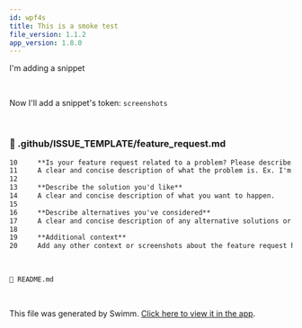 ```yaml
---
id: wpf4s
title: This is a smoke test
file_version: 1.1.2
app_version: 1.8.0
---
```


I'm adding a snippet

<br/>

Now I'll add a snippet's token: `screenshots`<swm-token data-swm-token=":.github/ISSUE_TEMPLATE/feature_request.md:20:10:10:`Add any other context or screenshots about the feature request here.`"/>

<!-- empty line --><br/>
<!-- NOTE-swimm-snippet: the lines below link your snippet to Swimm -->
### 📄 .github/ISSUE_TEMPLATE/feature_request.md
```markdown
10     **Is your feature request related to a problem? Please describe.**
11     A clear and concise description of what the problem is. Ex. I'm always frustrated when [...]
12     
13     **Describe the solution you'd like**
14     A clear and concise description of what you want to happen.
15     
16     **Describe alternatives you've considered**
17     A clear and concise description of any alternative solutions or features you've considered.
18     
19     **Additional context**
20     Add any other context or screenshots about the feature request here.
```

<br/>

`📄 README.md`

<br/>

This file was generated by Swimm. [Click here to view it in the app](https://swimm-web-app.web.app/repos/Z2l0aHViJTNBJTNBQXdlc29tZSUzQSUzQUlkaXRZZWdlclN3aW1t/docs/wpf4s).
